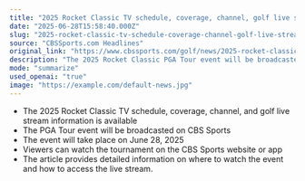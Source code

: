 ```yaml
---
title: "2025 Rocket Classic TV schedule, coverage, channel, golf live stream, where to watch PGA Tour event"
date: "2025-06-28T15:58:40.000Z"
slug: "2025-rocket-classic-tv-schedule-coverage-channel-golf-live-stream-where-to-watch-pga-tour-event"
source: "CBSSports.com Headlines"
original_link: "https://www.cbssports.com/golf/news/2025-rocket-classic-tv-schedule-coverage-channel-golf-live-stream-where-to-watch-pga-tour-event/"
description: "The 2025 Rocket Classic PGA Tour event will be broadcasted on CBS Sports on June 28, 2025, with live streaming available on the CBS Sports website or app."
mode: "summarize"
used_openai: "true"
image: "https://example.com/default-news.jpg"
---
```


- The 2025 Rocket Classic TV schedule, coverage, channel, and golf live stream information is available
- The PGA Tour event will be broadcasted on CBS Sports
- The event will take place on June 28, 2025
- Viewers can watch the tournament on the CBS Sports website or app
- The article provides detailed information on where to watch the event and how to access the live stream.